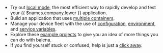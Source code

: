 - Try out [local mode][local-mode], the most efficient way to rapidly develop and test your {{ $names.company.lower }} application.
- Build an application that uses [multiple containers][multicontainer].
- Manage your device fleet with the use of [configuration][configuration], [environment][service], and [service variables][service].
- Explore these [example projects][projects] to give you an idea of more things you can do with balena.
- If you find yourself stuck or confused, help is just a [click away][help].

[local-mode]:/learn/develop/local-mode
[multicontainer]:/learn/develop/multicontainer
[configuration]:/learn/manage/configuration/
[service]:/learn/manage/serv-vars/
[projects]:https://www.balena.io/blog/tag/etcher-featured/
[help]:https://www.balena.io/support/
